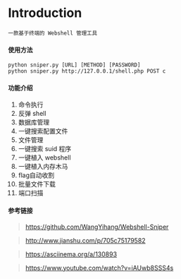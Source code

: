 # Introduction

```
一款基于终端的 Webshell 管理工具
```

#### 使用方法

```
python sniper.py [URL] [METHOD] [PASSWORD]
python sniper.py http://127.0.0.1/shell.php POST c
```

#### 功能介绍

1. 命令执行
2. 反弹 shell
3. 数据库管理
4. 一键搜索配置文件
5. 文件管理
6. 一键搜索 suid 程序
7. 一键植入 webshell
8. 一键植入内存木马
9. flag自动收割
10. 批量文件下载
11. 端口扫描

#### 参考链接
> https://github.com/WangYihang/Webshell-Sniper  

> http://www.jianshu.com/p/705c75179582  

> https://asciinema.org/a/130893  

> https://www.youtube.com/watch?v=iAUwb8SSS4s  
